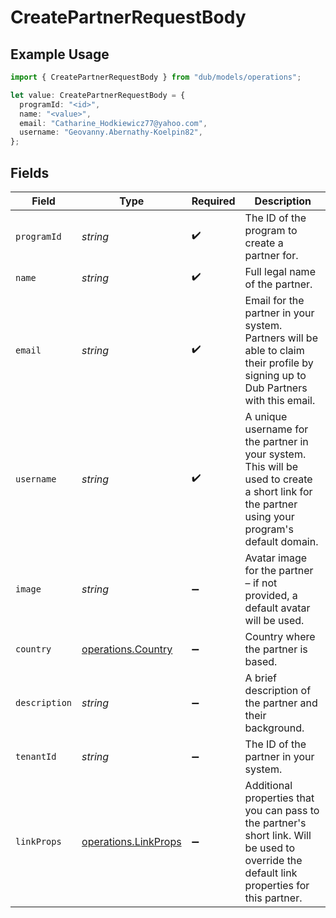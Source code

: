 # CreatePartnerRequestBody

## Example Usage

```typescript
import { CreatePartnerRequestBody } from "dub/models/operations";

let value: CreatePartnerRequestBody = {
  programId: "<id>",
  name: "<value>",
  email: "Catharine_Hodkiewicz77@yahoo.com",
  username: "Geovanny.Abernathy-Koelpin82",
};
```

## Fields

| Field                                                                                                                                           | Type                                                                                                                                            | Required                                                                                                                                        | Description                                                                                                                                     |
| ----------------------------------------------------------------------------------------------------------------------------------------------- | ----------------------------------------------------------------------------------------------------------------------------------------------- | ----------------------------------------------------------------------------------------------------------------------------------------------- | ----------------------------------------------------------------------------------------------------------------------------------------------- |
| `programId`                                                                                                                                     | *string*                                                                                                                                        | :heavy_check_mark:                                                                                                                              | The ID of the program to create a partner for.                                                                                                  |
| `name`                                                                                                                                          | *string*                                                                                                                                        | :heavy_check_mark:                                                                                                                              | Full legal name of the partner.                                                                                                                 |
| `email`                                                                                                                                         | *string*                                                                                                                                        | :heavy_check_mark:                                                                                                                              | Email for the partner in your system. Partners will be able to claim their profile by signing up to Dub Partners with this email.               |
| `username`                                                                                                                                      | *string*                                                                                                                                        | :heavy_check_mark:                                                                                                                              | A unique username for the partner in your system. This will be used to create a short link for the partner using your program's default domain. |
| `image`                                                                                                                                         | *string*                                                                                                                                        | :heavy_minus_sign:                                                                                                                              | Avatar image for the partner – if not provided, a default avatar will be used.                                                                  |
| `country`                                                                                                                                       | [operations.Country](../../models/operations/country.md)                                                                                        | :heavy_minus_sign:                                                                                                                              | Country where the partner is based.                                                                                                             |
| `description`                                                                                                                                   | *string*                                                                                                                                        | :heavy_minus_sign:                                                                                                                              | A brief description of the partner and their background.                                                                                        |
| `tenantId`                                                                                                                                      | *string*                                                                                                                                        | :heavy_minus_sign:                                                                                                                              | The ID of the partner in your system.                                                                                                           |
| `linkProps`                                                                                                                                     | [operations.LinkProps](../../models/operations/linkprops.md)                                                                                    | :heavy_minus_sign:                                                                                                                              | Additional properties that you can pass to the partner's short link. Will be used to override the default link properties for this partner.     |